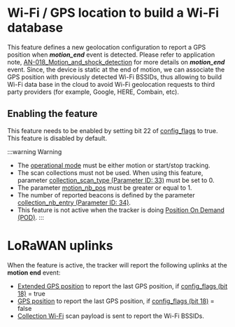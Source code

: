 # Wi-Fi / GPS location to build a Wi-Fi database
This feature defines a new geolocation configuration to report a GPS position when ***motion_end*** event is detected. Please refer to application note, [AN-018_Motion_and_shock_detection](/documentation-library/abeeway-trackers-documentation.md#application-notes) for more details on ***motion_end*** event. Since, the device is static at the end of motion, we can associate the GPS position with previously detected Wi-Fi BSSIDs, thus allowing to build Wi-Fi data base in the cloud to avoid Wi-Fi geolocation requests to third party providers (for example, Google, HERE, Combain, etc).

## Enabling the feature
This feature needs to be enabled by setting bit 22 of [config_flags](../../Parameters-default-configuration/firmware-parameters.html#miscellaneous-parameters) to true. This feature is disabled by default.

:::warning Warning
- The [operational mode](../../Parameters-default-configuration/firmware-parameters.md#parameters-for-operational-modes) must be either motion or start/stop tracking.
- The scan collections must not be used. When using this feature, parameter [collection_scan_type (Parameter ID: 33)](../../Parameters-default-configuration/firmware-parameters.md#parameters-for-collections) must be set to 0.
- The parameter [motion_nb_pos](../../Parameters-default-configuration/firmware-parameters.md#accelerometer-parameters) must be greater or equal to 1.
- The number of reported beacons is defined by the parameter [collection_nb_entry (Parameter ID: 34)](../../Parameters-default-configuration/firmware-parameters.md#parameters-for-collections). 
- This feature is not active when the tracker is doing [Position On Demand (POD)](../side-operations/readme.md#position-on-demand). 
:::

# LoRaWAN uplinks

When the feature is active, the tracker will report the following uplinks at the **motion end** event:
- [Extended GPS position](../../uplink-messages/extended-position/readme.md#extended-gps-fix-payload) to report the last GPS position, if [config_flags (bit 18)](../../Parameters-default-configuration/firmware-parameters.md#miscellaneous-parameters) = true 
- [GPS position](../../uplink-messages/position/readme.md#gps-fix-payload) to report the last GPS position, if [config_flags (bit 18)](../../Parameters-default-configuration/firmware-parameters.md#miscellaneous-parameters) = false 
- [Collection Wi-Fi](../../uplink-messages/collection-scan) scan payload is sent to report the Wi-Fi BSSIDs.







